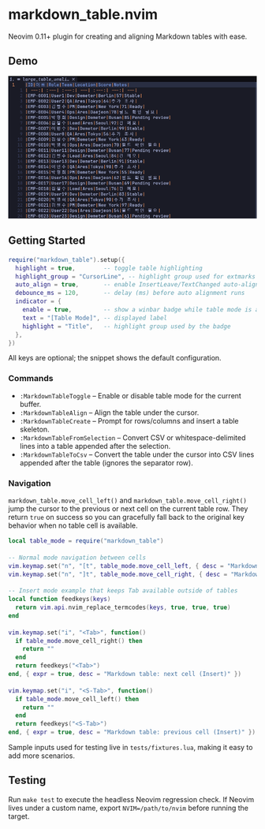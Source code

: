 # markdown_table.nvim
Neovim 0.11+ plugin for creating and aligning Markdown tables with ease.

## Demo

![table_align](/doc/talbe_align.gif)

## Getting Started
```lua
require("markdown_table").setup({
  highlight = true,        -- toggle table highlighting
  highlight_group = "CursorLine", -- highlight group used for extmarks
  auto_align = true,       -- enable InsertLeave/TextChanged auto-alignment
  debounce_ms = 120,       -- delay (ms) before auto alignment runs
  indicator = {
    enable = true,         -- show a winbar badge while table mode is active
    text = "[Table Mode]", -- displayed label
    highlight = "Title",   -- highlight group used by the badge
  },
})
```
All keys are optional; the snippet shows the default configuration.

### Commands
- `:MarkdownTableToggle` – Enable or disable table mode for the current buffer.
- `:MarkdownTableAlign` – Align the table under the cursor.
- `:MarkdownTableCreate` – Prompt for rows/columns and insert a table skeleton.
- `:MarkdownTableFromSelection` – Convert CSV or whitespace-delimited lines into a table appended after the selection.
- `:MarkdownTableToCsv` – Convert the table under the cursor into CSV lines appended after the table (ignores the separator row).

### Navigation
`markdown_table.move_cell_left()` and `markdown_table.move_cell_right()` jump the cursor to the previous or next cell on the current table row. They return `true` on success so you can gracefully fall back to the original key behavior when no table cell is available.

```lua
local table_mode = require("markdown_table")

-- Normal mode navigation between cells
vim.keymap.set("n", "[t", table_mode.move_cell_left, { desc = "Markdown table: previous cell" })
vim.keymap.set("n", "]t", table_mode.move_cell_right, { desc = "Markdown table: next cell" })

-- Insert mode example that keeps Tab available outside of tables
local function feedkeys(keys)
  return vim.api.nvim_replace_termcodes(keys, true, true, true)
end

vim.keymap.set("i", "<Tab>", function()
  if table_mode.move_cell_right() then
    return ""
  end
  return feedkeys("<Tab>")
end, { expr = true, desc = "Markdown table: next cell (Insert)" })

vim.keymap.set("i", "<S-Tab>", function()
  if table_mode.move_cell_left() then
    return ""
  end
  return feedkeys("<S-Tab>")
end, { expr = true, desc = "Markdown table: previous cell (Insert)" })
```

Sample inputs used for testing live in `tests/fixtures.lua`, making it easy to add more scenarios.

## Testing
Run `make test` to execute the headless Neovim regression check.
If Neovim lives under a custom name, export `NVIM=/path/to/nvim` before running the target.
